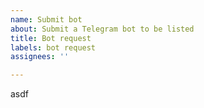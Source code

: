 ```yaml
---
name: Submit bot
about: Submit a Telegram bot to be listed
title: Bot request
labels: bot request
assignees: ''

---
```


asdf
